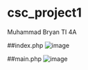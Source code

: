 # csc_project1
Muhammad Bryan TI 4A

##index.php
![image](https://github.com/veritas39/csc_project1/assets/155815344/c4983a8f-ea19-4943-9a25-d117ddf0962f)

##main.php
![image](https://github.com/veritas39/csc_project1/assets/155815344/ebe53e60-1f14-48b1-a356-c52a299ee03e)
